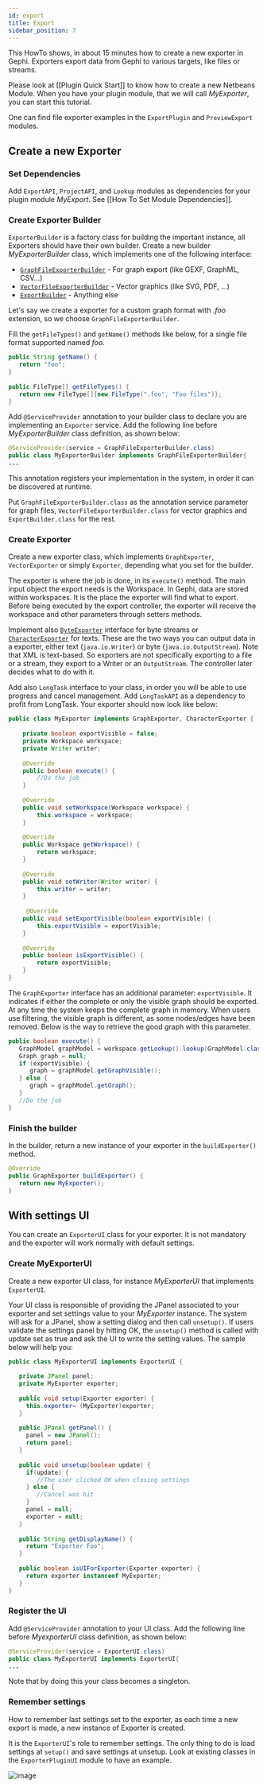 ```yaml
---
id: export
title: Export
sidebar_position: 7
---
```


This HowTo shows, in about 15 minutes how to create a new exporter in Gephi. Exporters export data from Gephi to various targets, like files or streams.

Please look at [[Plugin Quick Start]] to know how to create a new Netbeans Module. When you have your plugin module, that we will call *MyExporter*, you can start this tutorial.

One can find file exporter examples in the `ExportPlugin` and `PreviewExport` modules.

## Create a new Exporter

### Set Dependencies

Add `ExportAPI`, `ProjectAPI`, and `Lookup` modules as dependencies for your plugin module *MyExport*. See [[How To Set Module Dependencies]].

### Create Exporter Builder

`ExporterBuilder` is a factory class for building the important instance, all Exporters should have their own builder.
Create a new builder *MyExporterBuilder* class, which implements one of the following interface:

* [`GraphFileExporterBuilder`](http://gephi.org/docs/api/org/gephi/io/exporter/spi/GraphFileExporterBuilder.html) - For graph export (like GEXF, GraphML, CSV...)
* [`VectorFileExporterBuilder`](http://gephi.org/docs/api/org/gephi/io/exporter/spi/VectorFileExporterBuilder.html) - Vector graphics (like SVG, PDF, ...)
* [`ExportBuilder`](http://gephi.org/docs/api/org/gephi/io/exporter/spi/ExporterBuilder.html) - Anything else

Let's say we create a exporter for a custom graph format with *.foo* extension, so we choose `GraphFileExporterBuilder`.

Fill the `getFileTypes()` and `getName()` methods like below, for a single file format supported named *foo*.

```java
public String getName() {
   return "foo";
}
 
public FileType[] getFileTypes() {
   return new FileType[]{new FileType(".foo", "Foo files")};
}
```

Add `@ServiceProvider` annotation to your builder class to declare you are implementing an `Exporter` service. Add the following line before *MyExporterBuilder* class definition, as shown below:

```java
@ServiceProvider(service = GraphFileExporterBuilder.class)
public class MyExporterBuilder implements GraphFileExporterBuilder{
...
```

This annotation registers your implementation in the system, in order it can be discovered at runtime.

Put `GraphFileExporterBuilder.class` as the annotation service parameter for graph files, `VectorFileExporterBuilder.class` for vector graphics and `ExportBuilder.class` for the rest.

### Create Exporter

Create a new exporter class, which implements `GraphExporter`, `VectorExporter` or simply `Exporter`, depending what you set for the builder.

The exporter is where the job is done, in its `execute()` method. The main input object the export needs is the Workspace. In Gephi, data are stored within workspaces. It is the place the exporter will find what to export. Before being executed by the export controller, the exporter will receive the workspace and other parameters through setters methods.

Implement also [`ByteExporter`](http://gephi.org/docs/api/org/gephi/io/exporter/spi/ByteExporter.html) interface for byte streams or [`CharacterExporter`](http://gephi.org/docs/api/org/gephi/io/exporter/spi/CharacterExporter.html) for texts. These are the two ways you can output data in a exporter, either text (`java.io.Writer`) or byte (`java.io.OutputStream`). Note that XML is text-based. So exporters are not specifically exporting to a file or a stream, they export to a Writer or an `OutputStream`. The controller later decides what to do with it.

Add also `LongTask` interface to your class, in order you will be able to use progress and cancel management. Add `LongTaskAPI` as a dependency to profit from LongTask.
Your exporter should now look like below:

```java
public class MyExporter implements GraphExporter, CharacterExporter {
 
    private boolean exportVisible = false;
    private Workspace workspace;
    private Writer writer;
 
    @Override
    public boolean execute() {
        //Do the job
    }
 
    @Override
    public void setWorkspace(Workspace workspace) {
        this.workspace = workspace;
    }
 
    @Override
    public Workspace getWorkspace() {
        return workspace;
    }
 
    @Override
    public void setWriter(Writer writer) {
        this.writer = writer;
    }
 
     @Override
    public void setExportVisible(boolean exportVisible) {
        this.exportVisible = exportVisible;
    }
 
    @Override
    public boolean isExportVisible() {
        return exportVisible;
    }
}
```

The `GraphExporter` interface has an additional parameter: `exportVisible`. It indicates if either the complete or only the visible graph should be exported. At any time the system keeps the complete graph in memory. When users use filtering, the visible graph is different, as some nodes/edges have been removed. Below is the way to retrieve the good graph with this parameter.

```java
public boolean execute() {
   GraphModel graphModel = workspace.getLookup().lookup(GraphModel.class);
   Graph graph = null;
   if (exportVisible) {
      graph = graphModel.getGraphVisible();
   } else {
      graph = graphModel.getGraph();
   }
   //Do the job
}
```

### Finish the builder

In the builder, return a new instance of your exporter in the `buildExporter()` method.

```java
@Override
public GraphExporter buildExporter() {
   return new MyExporter();
}
```

## With settings UI

You can create an `ExporterUI` class for your exporter. It is not mandatory and the exporter will work normally with default settings.

### Create MyExporterUI

Create a new exporter UI class, for instance *MyExporterUI* that implements `ExporterUI`.

Your UI class is responsible of providing the JPanel associated to your exporter and set settings value to your *MyExporter* instance. The system will ask for a JPanel, show a setting dialog and then call `unsetup()`. If users validate the settings panel by hitting OK, the `unsetup()` method is called with update set as true and ask the UI to write the setting values.
The sample below will help you:

```java
public class MyExporterUI implements ExporterUI {
 
   private JPanel panel;
   private MyExporter exporter;
 
   public void setup(Exporter exporter) {
     this.exporter= (MyExporter)exporter;
   }
 
   public JPanel getPanel() {
     panel = new JPanel();
     return panel;
   }
 
   public void unsetup(boolean update) {
     if(update) {
        //The user clicked OK when closing settings
     } else {
        //Cancel was hit
     }
     panel = null;
     exporter = null;
   }
 
   public String getDisplayName() {
     return "Exporter Foo";
   }
 
   public boolean isUIForExporter(Exporter exporter) {
     return exporter instanceof MyExporter;
   }
}
```

### Register the UI

Add `@ServiceProvider` annotation to your UI class. Add the following line before *MyexporterUI* class definition, as shown below:

```java
@ServiceProvider(service = ExporterUI.class)
public class MyExporterUI implements ExporterUI{
...
```

Note that by doing this your class becomes a singleton.

### Remember settings

How to remember last settings set to the exporter, as each time a new export is made, a new instance of Exporter is created.

It is the `ExporterUI`'s role to remember settings. The only thing to do is load settings at `setup()` and save settings at unsetup. Look at existing classes in the `ExporterPluginUI` module to have an example.

![image](/docs/Plugins/Export/00_image.png)
